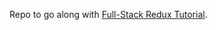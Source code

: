 Repo to go along with [Full-Stack Redux Tutorial](http://teropa.info/blog/2015/09/10/full-stack-redux-tutorial.html#the-app).
